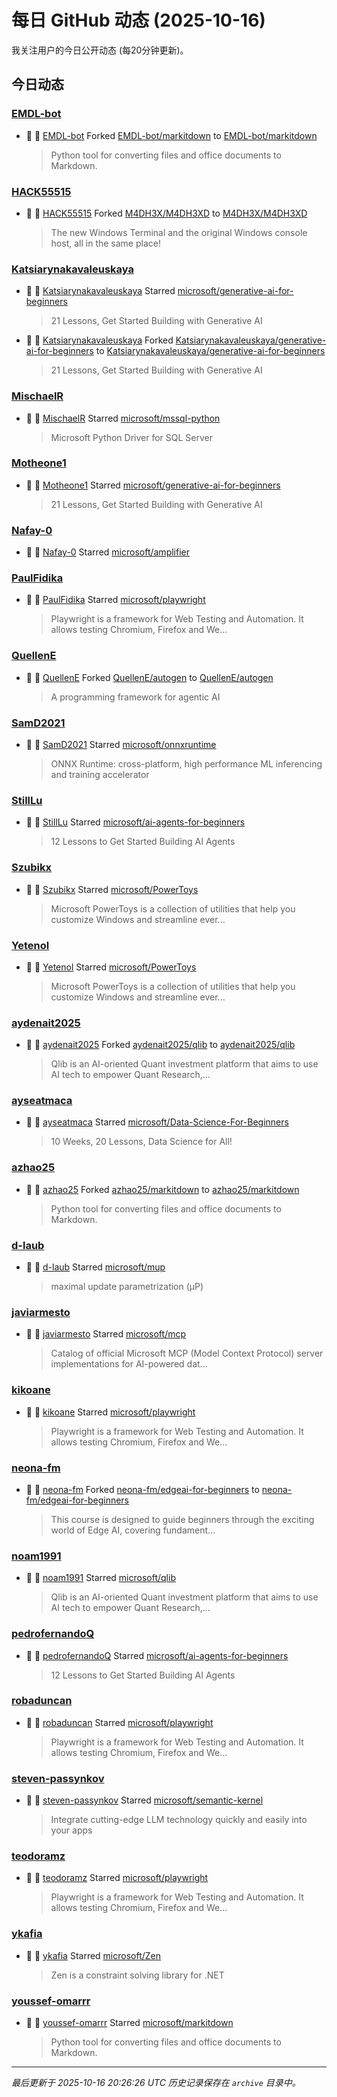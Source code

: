 # 每日 GitHub 动态 (2025-10-16)

我关注用户的今日公开动态 (每20分钟更新)。

## 今日动态

### [EMDL-bot](https://github.com/EMDL-bot)
- 🍴 👤 [EMDL-bot](https://github.com/EMDL-bot) Forked [EMDL-bot/markitdown](https://github.com/EMDL-bot/markitdown) to [EMDL-bot/markitdown](https://github.com/EMDL-bot/markitdown)
  > Python tool for converting files and office documents to Markdown.

### [HACK55515](https://github.com/HACK55515)
- 🍴 👤 [HACK55515](https://github.com/HACK55515) Forked [M4DH3X/M4DH3XD](https://github.com/M4DH3X/M4DH3XD) to [M4DH3X/M4DH3XD](https://github.com/M4DH3X/M4DH3XD)
  > The new Windows Terminal and the original Windows console host, all in the same place!

### [Katsiarynakavaleuskaya](https://github.com/Katsiarynakavaleuskaya)
- 🌟 👤 [Katsiarynakavaleuskaya](https://github.com/Katsiarynakavaleuskaya) Starred [microsoft/generative-ai-for-beginners](https://github.com/microsoft/generative-ai-for-beginners)
  > 21 Lessons, Get Started Building with Generative AI 
- 🍴 👤 [Katsiarynakavaleuskaya](https://github.com/Katsiarynakavaleuskaya) Forked [Katsiarynakavaleuskaya/generative-ai-for-beginners](https://github.com/Katsiarynakavaleuskaya/generative-ai-for-beginners) to [Katsiarynakavaleuskaya/generative-ai-for-beginners](https://github.com/Katsiarynakavaleuskaya/generative-ai-for-beginners)
  > 21 Lessons, Get Started Building with Generative AI 

### [MischaelR](https://github.com/MischaelR)
- 🌟 👤 [MischaelR](https://github.com/MischaelR) Starred [microsoft/mssql-python](https://github.com/microsoft/mssql-python)
  > Microsoft Python Driver for SQL Server

### [Motheone1](https://github.com/Motheone1)
- 🌟 👤 [Motheone1](https://github.com/Motheone1) Starred [microsoft/generative-ai-for-beginners](https://github.com/microsoft/generative-ai-for-beginners)
  > 21 Lessons, Get Started Building with Generative AI 

### [Nafay-0](https://github.com/Nafay-0)
- 🌟 👤 [Nafay-0](https://github.com/Nafay-0) Starred [microsoft/amplifier](https://github.com/microsoft/amplifier)

### [PaulFidika](https://github.com/PaulFidika)
- 🌟 👤 [PaulFidika](https://github.com/PaulFidika) Starred [microsoft/playwright](https://github.com/microsoft/playwright)
  > Playwright is a framework for Web Testing and Automation. It allows testing Chromium, Firefox and We...

### [QuellenE](https://github.com/QuellenE)
- 🍴 👤 [QuellenE](https://github.com/QuellenE) Forked [QuellenE/autogen](https://github.com/QuellenE/autogen) to [QuellenE/autogen](https://github.com/QuellenE/autogen)
  > A programming framework for agentic AI

### [SamD2021](https://github.com/SamD2021)
- 🌟 👤 [SamD2021](https://github.com/SamD2021) Starred [microsoft/onnxruntime](https://github.com/microsoft/onnxruntime)
  > ONNX Runtime: cross-platform, high performance ML inferencing and training accelerator

### [StillLu](https://github.com/StillLu)
- 🌟 👤 [StillLu](https://github.com/StillLu) Starred [microsoft/ai-agents-for-beginners](https://github.com/microsoft/ai-agents-for-beginners)
  > 12 Lessons to Get Started Building AI Agents

### [Szubikx](https://github.com/Szubikx)
- 🌟 👤 [Szubikx](https://github.com/Szubikx) Starred [microsoft/PowerToys](https://github.com/microsoft/PowerToys)
  > Microsoft PowerToys is a collection of utilities that help you customize Windows and streamline ever...

### [Yetenol](https://github.com/Yetenol)
- 🌟 👤 [Yetenol](https://github.com/Yetenol) Starred [microsoft/PowerToys](https://github.com/microsoft/PowerToys)
  > Microsoft PowerToys is a collection of utilities that help you customize Windows and streamline ever...

### [aydenait2025](https://github.com/aydenait2025)
- 🍴 👤 [aydenait2025](https://github.com/aydenait2025) Forked [aydenait2025/qlib](https://github.com/aydenait2025/qlib) to [aydenait2025/qlib](https://github.com/aydenait2025/qlib)
  > Qlib is an AI-oriented Quant investment platform that aims to use AI tech to empower Quant Research,...

### [ayseatmaca](https://github.com/ayseatmaca)
- 🌟 👤 [ayseatmaca](https://github.com/ayseatmaca) Starred [microsoft/Data-Science-For-Beginners](https://github.com/microsoft/Data-Science-For-Beginners)
  > 10 Weeks, 20 Lessons, Data Science for All!

### [azhao25](https://github.com/azhao25)
- 🍴 👤 [azhao25](https://github.com/azhao25) Forked [azhao25/markitdown](https://github.com/azhao25/markitdown) to [azhao25/markitdown](https://github.com/azhao25/markitdown)
  > Python tool for converting files and office documents to Markdown.

### [d-laub](https://github.com/d-laub)
- 🌟 👤 [d-laub](https://github.com/d-laub) Starred [microsoft/mup](https://github.com/microsoft/mup)
  > maximal update parametrization (µP)

### [javiarmesto](https://github.com/javiarmesto)
- 🌟 👤 [javiarmesto](https://github.com/javiarmesto) Starred [microsoft/mcp](https://github.com/microsoft/mcp)
  > Catalog of official Microsoft MCP (Model Context Protocol) server implementations for AI-powered dat...

### [kikoane](https://github.com/kikoane)
- 🌟 👤 [kikoane](https://github.com/kikoane) Starred [microsoft/playwright](https://github.com/microsoft/playwright)
  > Playwright is a framework for Web Testing and Automation. It allows testing Chromium, Firefox and We...

### [neona-fm](https://github.com/neona-fm)
- 🍴 👤 [neona-fm](https://github.com/neona-fm) Forked [neona-fm/edgeai-for-beginners](https://github.com/neona-fm/edgeai-for-beginners) to [neona-fm/edgeai-for-beginners](https://github.com/neona-fm/edgeai-for-beginners)
  > This course is designed to guide beginners through the exciting world of Edge AI, covering fundament...

### [noam1991](https://github.com/noam1991)
- 🌟 👤 [noam1991](https://github.com/noam1991) Starred [microsoft/qlib](https://github.com/microsoft/qlib)
  > Qlib is an AI-oriented Quant investment platform that aims to use AI tech to empower Quant Research,...

### [pedrofernandoQ](https://github.com/pedrofernandoQ)
- 🌟 👤 [pedrofernandoQ](https://github.com/pedrofernandoQ) Starred [microsoft/ai-agents-for-beginners](https://github.com/microsoft/ai-agents-for-beginners)
  > 12 Lessons to Get Started Building AI Agents

### [robaduncan](https://github.com/robaduncan)
- 🌟 👤 [robaduncan](https://github.com/robaduncan) Starred [microsoft/playwright](https://github.com/microsoft/playwright)
  > Playwright is a framework for Web Testing and Automation. It allows testing Chromium, Firefox and We...

### [steven-passynkov](https://github.com/steven-passynkov)
- 🌟 👤 [steven-passynkov](https://github.com/steven-passynkov) Starred [microsoft/semantic-kernel](https://github.com/microsoft/semantic-kernel)
  > Integrate cutting-edge LLM technology quickly and easily into your apps

### [teodoramz](https://github.com/teodoramz)
- 🌟 👤 [teodoramz](https://github.com/teodoramz) Starred [microsoft/playwright](https://github.com/microsoft/playwright)
  > Playwright is a framework for Web Testing and Automation. It allows testing Chromium, Firefox and We...

### [ykafia](https://github.com/ykafia)
- 🌟 👤 [ykafia](https://github.com/ykafia) Starred [microsoft/Zen](https://github.com/microsoft/Zen)
  > Zen is a constraint solving library for .NET

### [youssef-omarrr](https://github.com/youssef-omarrr)
- 🌟 👤 [youssef-omarrr](https://github.com/youssef-omarrr) Starred [microsoft/markitdown](https://github.com/microsoft/markitdown)
  > Python tool for converting files and office documents to Markdown.


---
*最后更新于 2025-10-16 20:26:26 UTC*
*历史记录保存在 `archive` 目录中。*
